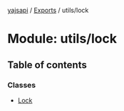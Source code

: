 [yajsapi](../README.md) / [Exports](../modules.md) / utils/lock

# Module: utils/lock

## Table of contents

### Classes

- [Lock](../classes/utils_lock.lock.md)
